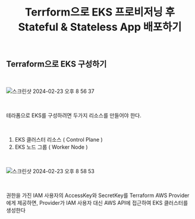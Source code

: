 <div align="center">
<h1>Terrform으로 EKS 프로비저닝 후 Stateful & Stateless App 배포하기</h1>
<br>
</div>

## Terraform으로 EKS 구성하기
<br>

![스크린샷 2024-02-23 오후 8 56 37](https://github.com/mgKang3646/Terraform-AWS-Practice/assets/80077569/2a810c50-472c-4477-aebb-4f38ba1203c7)

<br>

테라폼으로 EKS를 구성하려면 두가지 리소스를 만들어야 한다.

<br>

1) EKS 클러스터 리소스 ( Control Plane )
2) EKS 노드 그룹 ( Worker Node )

<br>

![스크린샷 2024-02-23 오후 8 58 53](https://github.com/mgKang3646/Terraform-AWS-Practice/assets/80077569/9122cde4-09de-4294-b645-ba4c340ae8c5)

<br>

권한을 가진 IAM 사용자의 AccessKey와 SecretKey를 Terraform AWS Provider에게 제공하면, Provider가 IAM 사용자 대신 AWS API에 접근하여 EKS 클러스터를 생성한다
